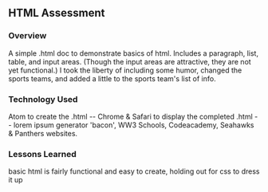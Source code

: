 ## HTML Assessment

### Overview

A simple .html doc to demonstrate basics of html.
Includes a paragraph, list, table, and input areas. (Though the input areas are attractive, they are not yet functional.) I took the liberty of including some humor, changed the sports teams, and added a little to the sports team's list of info.

### Technology Used

Atom to create the .html -- Chrome & Safari to display the completed .html -- lorem ipsum generator 'bacon', WW3 Schools, Codeacademy, Seahawks & Panthers websites.

### Lessons Learned

basic html is fairly functional and easy to create, holding out for css to dress it up
